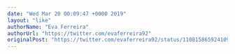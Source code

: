 ```yaml
---
date: "Wed Mar 20 00:09:47 +0000 2019"
layout: "like"
authorName: "Eva Ferreira"
authorUrl: "https://twitter.com/evaferreira92"
originalPost: "https://twitter.com/evaferreira92/status/1108158659241091072"
---
```

